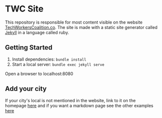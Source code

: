 # TWC Site

This repository is responsible for most content visible on the website [TechWorkersCoalition.co](https://TechWorkersCoalition.co). The site is made with a static site generator called [Jekyll](https://jekyllrb.com/) in a language called ruby.

## Getting Started

1. Install dependencies: `bundle install`
2. Start a local server: `bundle exec jekyll serve`

Open a browser to localhost:8080

## Add your city

If your city's local is not mentioned in the website, link to it on the homepage [here](_layouts/home.html) and if you want a markdown page see the other examples [here](chapter_pages)
